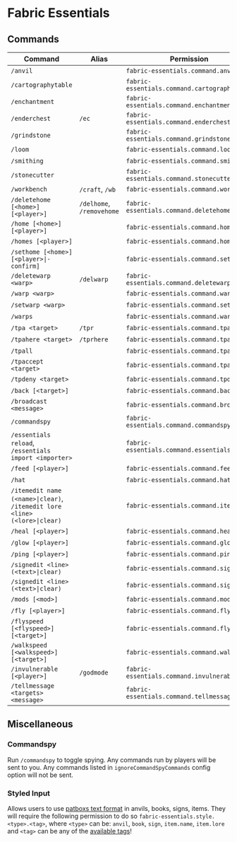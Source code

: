 # Fabric Essentials

## Commands

| Command                                                                   | Alias                     | Permission                                   | Default |
|---------------------------------------------------------------------------|---------------------------|----------------------------------------------|---------|
| `/anvil`                                                                  |                           | `fabric-essentials.command.anvil`            | ✘       |
| `/cartographytable`                                                       |                           | `fabric-essentials.command.cartographytable` | ✘       |
| `/enchantment`                                                            |                           | `fabric-essentials.command.enchantment`      | ✘       |
| `/enderchest`                                                             | `/ec`                     | `fabric-essentials.command.enderchest`       | ✘       |
| `/grindstone`                                                             |                           | `fabric-essentials.command.grindstone`       | ✘       |
| `/loom`                                                                   |                           | `fabric-essentials.command.loom`             | ✘       |
| `/smithing`                                                               |                           | `fabric-essentials.command.smithing`         | ✘       |
| `/stonecutter`                                                            |                           | `fabric-essentials.command.stonecutter`      | ✘       |
| `/workbench`                                                              | `/craft`, `/wb`           | `fabric-essentials.command.workbench`        | ✘       |
| `/deletehome [<home>] [<player>]`                                         | `/delhome`, `/removehome` | `fabric-essentials.command.deletehome`       | ✔       |
| `/home [<home>] [<player>]`                                               |                           | `fabric-essentials.command.home`             | ✔       |
| `/homes [<player>]`                                                       |                           | `fabric-essentials.command.homes`            | ✔       |
| `/sethome [<home>] [<player>\|-confirm]`                                  |                           | `fabric-essentials.command.sethome`          | ✔       |
| `/deletewarp <warp>`                                                      | `/delwarp`                | `fabric-essentials.command.deletewarp`       | ✘       |
| `/warp <warp>`                                                            |                           | `fabric-essentials.command.warp`             | ✔       |
| `/setwarp <warp>`                                                         |                           | `fabric-essentials.command.setwarp`          | ✘       |
| `/warps`                                                                  |                           | `fabric-essentials.command.warps`            | ✔       |
| `/tpa <target>`                                                           | `/tpr`                    | `fabric-essentials.command.tpa`              | ✔       |
| `/tpahere <target>`                                                       | `/tprhere`                | `fabric-essentials.command.tpahere`          | ✔       |
| `/tpall`                                                                  |                           | `fabric-essentials.command.tpall`            | ✘       |
| `/tpaccept <target>`                                                      |                           | `fabric-essentials.command.tpaccept`         | ✔       |
| `/tpdeny <target>`                                                        |                           | `fabric-essentials.command.tpdeny`           | ✔       |
| `/back [<target>]`                                                        |                           | `fabric-essentials.command.back`             | ✘       |
| `/broadcast <message>`                                                    |                           | `fabric-essentials.command.broadcast`        | ✘       |
| `/commandspy`                                                             |                           | `fabric-essentials.command.commandspy`       | ✘       |
| `/essentials reload`, `/essentials import <importer>`                     |                           | `fabric-essentials.command.essentials`       | ✘       |
| `/feed [<player>]`                                                        |                           | `fabric-essentials.command.feed`             | ✘       |
| `/hat`                                                                    |                           | `fabric-essentials.command.hat`              | ✘       |
| `/itemedit name (<name>\|clear)`, `/itemedit lore <line> (<lore>\|clear)` |                           | `fabric-essentials.command.itemedit`         | ✘       |
| `/heal [<player>]`                                                        |                           | `fabric-essentials.command.heal`             | ✘       |
| `/glow [<player>]`                                                        |                           | `fabric-essentials.command.glow`             | ✘       |
| `/ping [<player>]`                                                        |                           | `fabric-essentials.command.ping`             | ✘       |
| `/signedit <line> (<text>\|clear)`                                        |                           | `fabric-essentials.command.signedit`         | ✘       |
| `/signedit <line> (<text>\|clear)`                                        |                           | `fabric-essentials.command.signedit`         | ✘       |
| `/mods [<mod>]`                                                           |                           | `fabric-essentials.command.mods`             | ✘       |
| `/fly [<player>]`                                                         |                           | `fabric-essentials.command.fly`              | ✘       |
| `/flyspeed [<flyspeed>] [<target>]`                                       |                           | `fabric-essentials.command.flyspeed`         | ✘       |
| `/walkspeed [<walkspeed>] [<target>]`                                     |                           | `fabric-essentials.command.walkspeed`        | ✘       |
| `/invulnerable [<player>]`                                                | `/godmode`                | `fabric-essentials.command.invulnerable`     | ✘       |
| `/tellmessage <targets> <message>`                                        |                           | `fabric-essentials.command.tellmessage`      | ✘       |

## Miscellaneous
### Commandspy
Run `/commandspy` to toggle spying. Any commands run by players will be sent to you. 
Any commands listed in `ignoreCommandSpyCommands` config option will not be sent.

### Styled Input
Allows users to use [patboxs text format](https://placeholders.pb4.eu/user/text-format/) in anvils, books, signs, items.
They will require the following permission to do so `fabric-essentials.style.<type>.<tag>`, where `<type>` can be: 
`anvil`, `book`, `sign`, `item.name`, `item.lore` and `<tag>` can be any of the [available tags](https://placeholders.pb4.eu/user/text-format/#list-of-available-tags)!